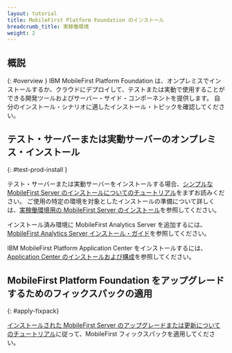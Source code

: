```yaml
---
layout: tutorial
title: MobileFirst Platform Foundation のインストール
breadcrumb_title: 実稼働環境
weight: 2
---
```

<!-- NLS_CHARSET=UTF-8 -->
## 概説
{: #overview }
IBM MobileFirst Platform Foundation は、オンプレミスでインストールするか、クラウドにデプロイして、テストまたは実動で使用することができる開発ツールおよびサーバー・サイド・コンポーネントを提供します。 自分のインストール・シナリオに適したインストール・トピックを確認してください。

## テスト・サーバーまたは実動サーバーのオンプレミス・インストール
{: #test-prod-install }

テスト・サーバーまたは実動サーバーをインストールする場合、[シンプルな MobileFirst Server のインストールについてのチュートリアル](simple-install/)をまずお読みください。 ご使用の特定の環境を対象としたインストールの準備について詳しくは、[実稼働環境用の MobileFirst Server のインストール](prod-env/)を参照してください。

インストール済み環境に MobileFirst Analytics Server を追加するには、[MobileFirst Analytics Server インストール・ガイド](analytics/)を参照してください。

IBM MobileFirst Platform Application Center をインストールするには、[Application Center のインストールおよび構成](appcenter/)を参照してください。

## MobileFirst Platform Foundation をアップグレードするためのフィックスパックの適用
{: #apply-fixpack}

[インストールされた MobileFirst Server のアップグレードまたは更新についてのチュートリアル](update)に従って、MobileFirst フィックスパックを適用してください。
